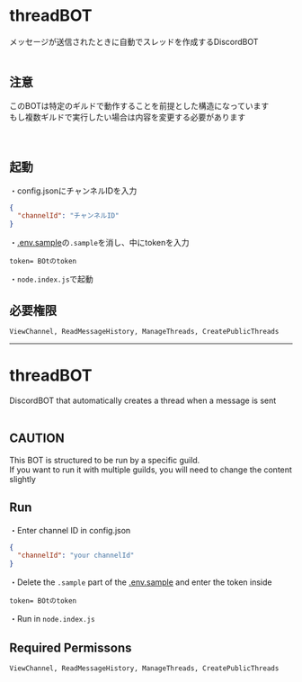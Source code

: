 # threadBOT
メッセージが送信されたときに自動でスレッドを作成するDiscordBOT
<br><br>
## 注意
このBOTは特定のギルドで動作することを前提とした構造になっています<br>
もし複数ギルドで実行したい場合は内容を変更する必要があります<br><br>
<br>
## 起動
・config.jsonにチャンネルIDを入力
```json
{
  "channelId": "チャンネルID"
}
```
・[.env.sample](https://github.com/VEDA00133912/threadBOT/blob/main/.env.sample)の`.sample`を消し、中にtokenを入力
```
token= BOtのtoken
```
・`node.index.js`で起動
## 必要権限
```
ViewChannel, ReadMessageHistory, ManageThreads, CreatePublicThreads
```
- - - - - - - - - - - - - - - - - - - - - - - - - - - - - - - - - - - - - - - - - - - - -
# threadBOT
DiscordBOT that automatically creates a thread when a message is sent
<br><br>
## CAUTION
This BOT is structured to be run by a specific guild.<br>
If you want to run it with multiple guilds, you will need to change the content slightly
<br>
## Run
・Enter channel ID in config.json
```json
{
  "channelId": "your channelId"
}
```
・Delete the `.sample` part of the [.env.sample](https://github.com/VEDA00133912/threadBOT/blob/main/.env.sample) and enter the token inside
```
token= BOtのtoken
```
・Run in `node.index.js`
## Required Permissons
```
ViewChannel, ReadMessageHistory, ManageThreads, CreatePublicThreads
```
